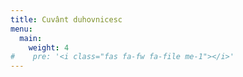 ```yaml
---
title: Cuvânt duhovnicesc
menu:
  main:
    weight: 4
#    pre: '<i class="fas fa-fw fa-file me-1"></i>'
---
```

